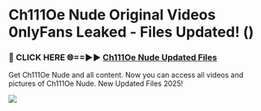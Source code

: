 # Ch111Oe Nude Original Videos 0nlyFans Leaked - Files Updated! ()

<h3>🔴 CLICK HERE 🌐==►► <a href="https://tinyurl.com/leaks-videos" rel="nofollow">Ch111Oe Nude Updated Files</a></h3>

Get Ch111Oe Nude and all content. Now you can access all videos and pictures of Ch111Oe Nude. New Updated Files 2025!

[![](https://i.imgur.com/KQgVmj3.gif)](https://tinyurl.com/leaks-videos)